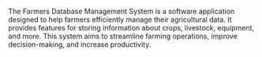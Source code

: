 The Farmers Database Management System is a software application designed to help farmers efficiently manage their agricultural data. It provides features for storing information about crops, livestock, equipment, and more. This system aims to streamline farming operations, improve decision-making, and increase productivity.

